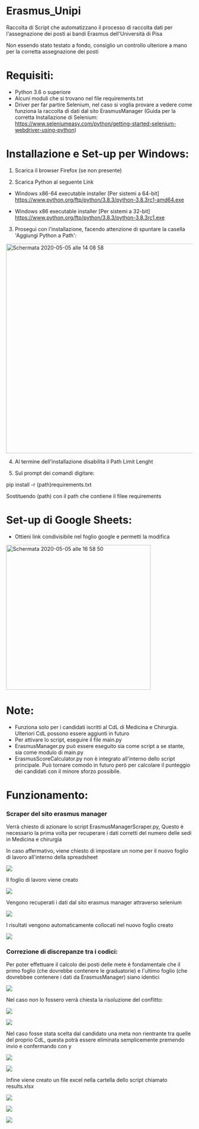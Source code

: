 # Erasmus_Unipi

Raccolta di Script che automatizzano il processo di raccolta dati per l'assegnazione dei posti ai bandi Erasmus dell'Università di Pisa

Non essendo stato testato a fondo, consiglio un controllo ulteriore a mano per la corretta assegnazione dei posti

# Requisiti:
- Python 3.6 o superiore
- Alcuni moduli che si trovano nel file requirements.txt
- Driver per far partire Selenium, nel caso si voglia provare a vedere come funziona la raccolta di dati dal sito ErasmusManager (Guida per la corretta Installazione di Selenium: https://www.seleniumeasy.com/python/getting-started-selenium-webdriver-using-python)

# Installazione e Set-up per Windows:

1) Scarica il browser Firefox (se non presente)

2) Scarica Python al seguente Link

- Windows x86-64 executable installer [Per sistemi a 64-bit]
https://www.python.org/ftp/python/3.8.3/python-3.8.3rc1-amd64.exe


- Windows x86 executable installer    [Per sistemi a 32-bit] 
https://www.python.org/ftp/python/3.8.3/python-3.8.3rc1.exe


3) Prosegui con l'installazione, facendo attenzione di spuntare la casella 'Aggiungi Python a Path':

<img width="564" alt="Schermata 2020-05-05 alle 14 08 58" src="https://user-images.githubusercontent.com/64803153/81064464-066c5880-8eda-11ea-91ec-004e4c92dc48.png">


4) Al termine dell'installazione disabilita il Path Limit Lenght



4) Sul prompt dei comandi digitare:

pip install -r (path)requirements.txt

Sostituendo (path) con il path che contiene il filee requirements



# Set-up di Google Sheets:
- Ottieni link condivisibile nel foglio google e permetti la modifica 

<img width="390" alt="Schermata 2020-05-05 alle 16 58 50" src="https://user-images.githubusercontent.com/64803153/81081115-cb761f00-8ef1-11ea-85f8-85de85243125.png">



# Note:
- Funziona solo per i candidati iscritti al CdL di Medicina e Chirurgia. Ulteriori CdL possono essere aggiunti in futuro
- Per attivare lo script, eseguire il file main.py
- ErasmusManager.py può essere eseguito sia come script a se stante, sia come modulo di main.py
- ErasmusScoreCalculator.py non è integrato all'interno dello script principale. Può tornare comodo in futuro però per calcolare il punteggio dei candidati con il minore sforzo possibile.

# Funzionamento:

### Scraper del sito erasmus manager
Verrà chiesto di azionare lo script ErasmusManagerScraper.py, Questo è necessario la prima volta per recuperare i dati corretti del numero delle sedi in Medicina e chirurgia

In caso affermativo, viene chiesto di impostare un nome per il nuovo foglio di lavoro all'interno della spreadsheet



![](/images/1.png)



Il foglio di lavoro viene creato




![](/images/2.png)



Vengono recuperati i dati dal sito erasmus manager attraverso selenium



![](/images/3.png)



I risultati vengono automaticamente collocati nel nuovo foglio creato




![](/images/4.png)



### Correzione di discrepanze tra i codici:

Per poter effettuare il calcolo dei posti delle mete è fondamentale che il primo foglio (che dovrebbe contenere le graduatorie) e l'ultimo foglio (che dovrebbee contenere i dati da ErasmusManager) siano identici 




![](/images/5.png)



Nel caso non lo fossero verrà chiesta la risoluzione del conflitto:



![](/images/5,2.png)

![](/images/5,3.png)


Nel caso fosse stata scelta dal candidato una meta non rientrante tra quelle del proprio CdL, questa potrà essere eliminata semplicemente premendo invio e confermando con y

![](/images/5,4.png)


![](/images/5.5.png)


Infine viene creato un file excel nella cartella dello script chiamato results.xlsx



![](/images/6.png)



![](/images/res1.png)


![](/images/res2.png)



